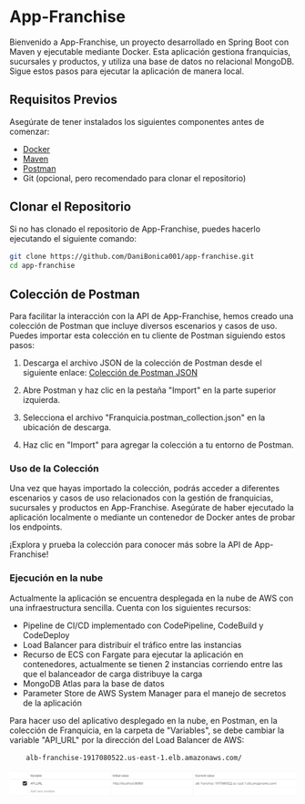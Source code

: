 # App-Franchise

Bienvenido a App-Franchise, un proyecto desarrollado en Spring Boot con Maven y ejecutable mediante Docker. Esta aplicación gestiona franquicias, sucursales y productos, y utiliza una base de datos no relacional MongoDB. Sigue estos pasos para ejecutar la aplicación de manera local.

## Requisitos Previos

Asegúrate de tener instalados los siguientes componentes antes de comenzar:

- [Docker](https://www.docker.com/get-started)
- [Maven](https://maven.apache.org/download.cgi)
- [Postman](https://www.postman.com/downloads/)
- Git (opcional, pero recomendado para clonar el repositorio)


## Clonar el Repositorio

Si no has clonado el repositorio de App-Franchise, puedes hacerlo ejecutando el siguiente comando:

```bash
git clone https://github.com/DaniBonica001/app-franchise.git
cd app-franchise
```

## Colección de Postman

Para facilitar la interacción con la API de App-Franchise, hemos creado una colección de Postman que incluye diversos escenarios y casos de uso. Puedes importar esta colección en tu cliente de Postman siguiendo estos pasos:

1. Descarga el archivo JSON de la colección de Postman desde el siguiente enlace: [Colección de Postman JSON](https://drive.google.com/file/d/1Bs7s9OaXAoylf49W_67l1-b8o64p8Ml2/view?usp=sharing) 
2. Abre Postman y haz clic en la pestaña "Import" en la parte superior izquierda.

3. Selecciona el archivo "Franquicia.postman_collection.json" en la ubicación de descarga.

4. Haz clic en "Import" para agregar la colección a tu entorno de Postman.


### Uso de la Colección

Una vez que hayas importado la colección, podrás acceder a diferentes escenarios y casos de uso relacionados con la gestión de franquicias, sucursales y productos en App-Franchise. Asegúrate de haber ejecutado la aplicación localmente o mediante un contenedor de Docker antes de probar los endpoints.

¡Explora y prueba la colección para conocer más sobre la API de App-Franchise!

### Ejecución en la nube

Actualmente la aplicación se encuentra desplegada en la nube de AWS con una infraestructura sencilla. Cuenta con los siguientes recursos:
- Pipeline de CI/CD implementado con CodePipeline, CodeBuild y CodeDeploy
- Load Balancer para distribuir el tráfico entre las instancias
- Recurso de ECS con Fargate para ejecutar la aplicación en contenedores, actualmente se tienen 2 instancias corriendo entre las que el balanceador de carga distribuye la carga
- MongoDB Atlas para la base de datos
- Parameter Store de AWS System Manager para el manejo de secretos de la aplicación

Para hacer uso del aplicativo desplegado en la nube, en Postman, en la colección de Franquicia, en la carpeta de "Variables", se debe cambiar la variable "API_URL" por la dirección del Load Balancer de AWS:
    
```bash
    alb-franchise-1917080522.us-east-1.elb.amazonaws.com/
   ```
![img_1.png](img_1.png)
